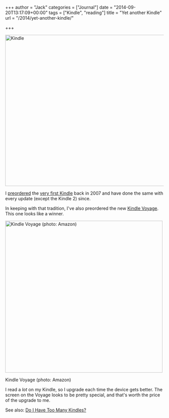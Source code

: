 +++
author = "Jack"
categories = ["Journal"]
date = "2014-09-20T13:17:09+00:00"
tags = ["Kindle", "reading"]
title = "Yet another Kindle"
url = "/2014/yet-another-kindle/"

+++

[<img src="https://farm3.staticflickr.com/2111/2130291410_3f2da4a0fe_z.jpg?zz=1" alt="Kindle" width="640" height="480" />][1]

I [preordered][2] the [very first Kindle][3] back in 2007 and have done the same with every update (except the Kindle 2) since.

In keeping with that tradition, I've also preordered the new [Kindle Voyage][4]. This one looks like a winner.

<div id="attachment_3747" style="width: 510px" class="wp-caption alignnone">
  <a href="/img/2014/09/ki-slate-04-lg._V325437393_.jpg"><img class="size-full wp-image-3747" src="/img/2014/09/ki-slate-04-lg._V325437393_.jpg" alt="Kindle Voyage (photo: Amazon)" width="500" height="482" srcset="/img/2014/09/ki-slate-04-lg._V325437393_.jpg 500w, /img/2014/09/ki-slate-04-lg._V325437393_-300x289.jpg 300w" sizes="(max-width: 500px) 100vw, 500px" /></a>
  
  <p class="wp-caption-text">
    Kindle Voyage (photo: Amazon)
  </p>
</div>

I read a _lot_ on my Kindle, so I upgrade each time the device gets better. The screen on the Voyage looks to be pretty special, and that's worth the price of the upgrade to me.

See also: [Do I Have Too Many Kindles?][5]

 [1]: https://flic.kr/p/4ffiqf
 [2]: https://www.baty.net/2007/11/kindle-me/ "Kindle me!"
 [3]: http://www.amazon.com/gp/product/B000FI73MA?ie=UTF8&tag=jacbatsay-20&linkCode=as2&camp=1789&creative=9325&creativeASIN=B000FI73MA
 [4]: http://www.amazon.com/dp/B00IOY8XWQ/
 [5]: https://www.baty.net/2012/03/do-i-have-too-many-kindles/ "Do I Have Too Many Kindles?"